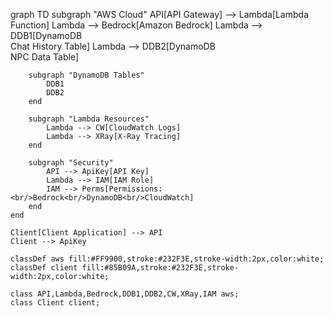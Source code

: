 graph TD
    subgraph "AWS Cloud"
        API[API Gateway] --> Lambda[Lambda Function]
        Lambda --> Bedrock[Amazon Bedrock]
        Lambda --> DDB1[DynamoDB<br/>Chat History Table]
        Lambda --> DDB2[DynamoDB<br/>NPC Data Table]
        
        subgraph "DynamoDB Tables"
            DDB1
            DDB2
        end
        
        subgraph "Lambda Resources"
            Lambda --> CW[CloudWatch Logs]
            Lambda --> XRay[X-Ray Tracing]
        end
        
        subgraph "Security"
            API --> ApiKey[API Key]
            Lambda --> IAM[IAM Role]
            IAM --> Perms[Permissions:<br/>Bedrock<br/>DynamoDB<br/>CloudWatch]
        end
    end
    
    Client[Client Application] --> API
    Client --> ApiKey
    
    classDef aws fill:#FF9900,stroke:#232F3E,stroke-width:2px,color:white;
    classDef client fill:#85B09A,stroke:#232F3E,stroke-width:2px,color:white;
    
    class API,Lambda,Bedrock,DDB1,DDB2,CW,XRay,IAM aws;
    class Client client;